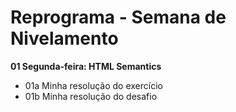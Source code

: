 # Reprograma - Semana de Nivelamento

**01 Segunda-feira: HTML Semantics**
  - 01a Minha resolução do exercício
  - 01b Minha resolução do desafio
